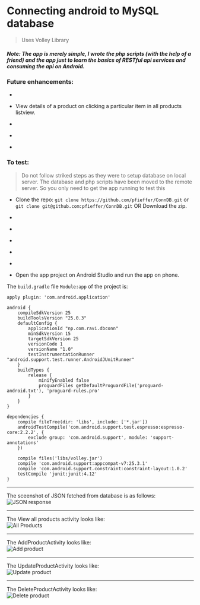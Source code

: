 # Connecting android to MySQL database

>Uses Volley Library


##### Note: The app is merely simple, I wrote the php scripts (with the help of a friend) and the app just to learn the basics of RESTful api services and consuming the api on Android.
### Future enhancements:
* ~~~Create products from android phone.~~~
* View details of a product on clicking a particular item in all products listview.
* ~~~Update existing products.~~~
* ~~~Delete products.~~~
* ~~~Upload php scripts and database to remote server.~~~

### To test:
>Do not follow striked steps as they were to setup database on local server. The database and php scripts have been moved to the remote server. So you only need to get the app running to test this
* Clone the repo: `git clone https://github.com/pfieffer/ConnDB.git` or `git clone git@github.com:pfieffer/ConnDB.git` OR Download the zip.
* ~~~Move contents of `php_scripts` to your `htdocs/androidTest/` folder.~~~
* ~~~Create database using the query at `db/products.sql` or simply importing the same. I have set the name of the database as `phone_iinfo`~~~
* ~~~Change the ip addresses at `baseUrl` in `app/src/main/java/np/com/ravi/dbconn/app/Appcontroller.java` to your ipaddress. Use `ifconfig` on terminal `ipconfig` on cmd(windows) to view your ip address.~~~
* ~~~Start localhost using `sudo /opt/lampp/lampp start` on linux / using XAMPP on Windows.~~~
* ~~~Run the app on phone, connect the phone and PC to the same Wifi Network and the app should run seemlessly.~~~
* Open the app project on Android Studio and run the app on phone.

The `build.gradle` file `Module:app` of the project is:
```GRADLE
apply plugin: 'com.android.application'

android {
    compileSdkVersion 25
    buildToolsVersion "25.0.3"
    defaultConfig {
        applicationId "np.com.ravi.dbconn"
        minSdkVersion 15
        targetSdkVersion 25
        versionCode 1
        versionName "1.0"
        testInstrumentationRunner "android.support.test.runner.AndroidJUnitRunner"
    }
    buildTypes {
        release {
            minifyEnabled false
            proguardFiles getDefaultProguardFile('proguard-android.txt'), 'proguard-rules.pro'
        }
    }
}

dependencies {
    compile fileTree(dir: 'libs', include: ['*.jar'])
    androidTestCompile('com.android.support.test.espresso:espresso-core:2.2.2', {
        exclude group: 'com.android.support', module: 'support-annotations'
    })

    compile files('libs/volley.jar')
    compile 'com.android.support:appcompat-v7:25.3.1'
    compile 'com.android.support.constraint:constraint-layout:1.0.2'
    testCompile 'junit:junit:4.12'
}

```

---

The sceenshot of JSON fetched from database is as follows:<br>
![JSON response](screenshots/ConnDBjson.PNG?raw=true)

---

The View all products activity looks like:<br>
 ![All Products](screenshots/AllProductActivity.PNG?raw=true)

---

The AddProductActivity looks like:<br>
 ![Add product](screenshots/AddProductActivity.PNG?raw=true)

---

The UpdateProductActivity looks like:<br>
 ![Update product](screenshots/UpdateProductActivity.PNG?raw=true)

 ---

 The DeleteProductActivity looks like:<br>
 ![Delete product](screenshots/DeleteProductActivity.PNG?raw=true)
